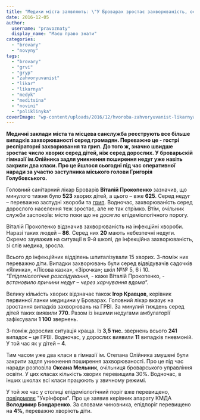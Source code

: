 ```yaml
---
title: "Медики міста заявляють: \"У Броварах зростає захворюваність, особливо серед дітей\""
date: 2016-12-05
author: 
  username: "pravoznaty"
  display_name: "Маєш право знати"
categories: 
  - "brovary"
  - "novyny"
tags: 
  - "brovary"
  - "grvi"
  - "gryp"
  - "zahvoryuvanist"
  - "likar"
  - "likarnya"
  - "medyk"
  - "meditsina"
  - "novini"
  - "poliklinyka"
coverImage: "wp-content/uploads/2016/12/hvoroba-zahvoryuvanist-likarnya-temperatura-dytyna-gradusnyk.jpg"
---
```


**Медичні заклади міста та місцева санслужба реєструють все більше випадків захворюваності серед громадян. Переважно це - гострі респіраторні захворювання та грип. До того ж, значно швидше зростає число хворих серед дітей, ніж серед дорослих. У броварьскій гімназії ім.Олійника задля уникнення поширення недуг уже навіть закрили два класи. Про це йшлося сьогодні під час оперативної наради за участю заступника міського голови Григорія Голубовського.**

Головний санітарний лікар Броварів **Віталій Прокопенко** зазначив, що минулого тижня було **523** хворих дітей, а цього – вже **625**. Серед недуг – переважно застудні хвороби та [грип](https://mpz.brovary.org/na-brovary-nasuvayetsya-gonkonzskyj-gryp-ale-poky-shho-sytuatsiya-kontrolovana/). Водночас, захворюваність серед дорослого населення теж зростає, але не так стрімко. Втім, очільник служби заспокоїв: місто поки що не досягло епідеміологічного порогу.

Віталій Прокопенко відзначив захворюваність на інфекційні хвороби. Наразі таких людей – **86**. Серед них **20** мають небезпечні недуги. Окремо зауважив на ситуації в 9-й школі, де інфекційна захворюваність, зі слів медика, зросла.

Всього до інфекційних відділень шпиталізували 15 хворих. З-поміж них переважно діти. Випадки захворювань були серед відвідувачів садочків «Ялинка», «Лісова казка», «Зірочка»; шкіл №№ 5, 6 і 10. _"Епідеміологічне розслідування,_ - каже Віталій Прокопенко, - _встановило причини недуг – через харчування вдома"._

Велику кількість хворих відзначає також **Ігор Кравцов**, керівник первинної ланки медицини у Броварах. Головний лікар вказує на зростання випадків захворювань на ГРВІ. За минулий тиждень серед дітей таких виявили **770**. Разом із іншими недугами амбулаторії зафіксували **1 100** звернень.

З-поміж дорослих ситуація краща. Із **3,5 тис.** звернень всього **241** випадок – це ГРВІ. Водночас, у дорослих виявили **11** випадків пневмоній. У той час як у дітей – **4**.

Тим часом уже два класи в гімназії ім. Степана Олійника змушені були закрити задля уникнення поширення захворюваності. Про це під час наради розповіла **Оксана Мельник**, очільниця броварського управління освіти. У цих класах кількість хворих перевищила 30%. Водночас, в інших школах всі класи працюють у звичному режимі.

У той же час у столиці епідеміологічний поріг вже перевищено, [повідомляє](http://www.ukrinform.ua/rubric-kiiv/2133431-grip-u-stolici-perevisiv-epidporig-kmda.html) "Укрінформ". Про це заявив керівник апарату КМДА **Володимир Бондаренко**. За словами чиновника, епідпоріг перевищено на **4%**, переважно хворіють діти.
